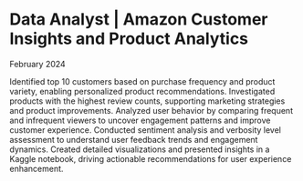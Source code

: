 # Data Analyst | Amazon Customer Insights and Product Analytics
February 2024

Identified top 10 customers based on purchase frequency and product variety, enabling personalized product recommendations.	
Investigated products with the highest review counts, supporting marketing strategies and product improvements.	
Analyzed user behavior by comparing frequent and infrequent viewers to uncover engagement patterns and improve customer experience.	
Conducted sentiment analysis and verbosity level assessment to understand user feedback trends and engagement dynamics.	
Created detailed visualizations and presented insights in a Kaggle notebook, driving actionable recommendations for user experience enhancement.	
